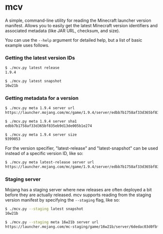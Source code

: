 # mcv
A simple, command-line utility for reading the Minecraft launcher version manifest.
Allows you to easily get the latest Minecraft version identifiers and associated metadata (like JAR URL, checksum, and size).

You can use the `--help` argument for detailed help, but a list of basic example uses follows.

### Getting the latest version IDs
```bash
$ ./mcv.py latest release
1.9.4

$ ./mcv.py latest snapshot
16w21b
```

### Getting metadata for a version
```bash
$ ./mcv.py meta 1.9.4 server url
https://launcher.mojang.com/mc/game/1.9.4/server/edbb7b1758af33d365bf835eb9d13de005b1e274/server.jar

$ ./mcv.py meta 1.9.4 server sha1
edbb7b1758af33d365bf835eb9d13de005b1e274

$ ./mcv.py meta 1.9.4 server size
9399053
```

For the version specifier, "latest-release" and "latest-snapshot" can be used instead of a specific version ID, like so:
```bash
$ ./mcv.py meta latest-release server url
https://launcher.mojang.com/mc/game/1.9.4/server/edbb7b1758af33d365bf835eb9d13de005b1e274/server.jar
```

### Staging server
Mojang has a staging server where new releases are often deployed a bit before they are actually released.
mcv supports reading from the staging version manifest by specifying the `--staging` flag, like so:
```bash
$ ./mcv.py --staging latest snapshot
16w21b

$ ./mcv.py --staging meta 16w21b server url
https://launcher.mojang.com/mc-staging/game/16w21b/server/6dedac03d0fbfbcabe8ef09b170a577a9f72c6f8/server.jar
```
